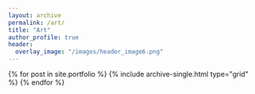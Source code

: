 ```yaml
---
layout: archive
permalink: /art/
title: "Art"
author_profile: true
header:
  overlay_image: "/images/header_image6.png"
---
```



<div class="grid__wrapper">
  {% for post in site.portfolio %}
    {% include archive-single.html type="grid" %}
  {% endfor %}
</div>
